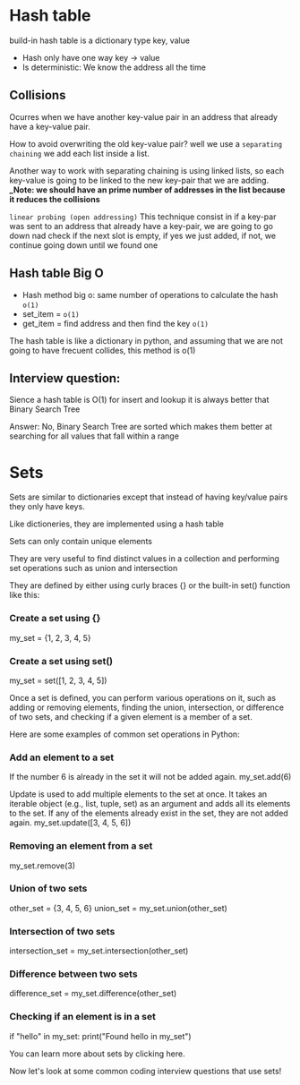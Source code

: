 # Hash table

build-in hash table is a dictionary type key, value

- Hash only have one way key -> value
- Is deterministic: We know the address all the time

## Collisions

Ocurres when we have another key-value pair in an address that already have a key-value pair.

How to avoid overwriting the old key-value pair? well we use a `separating chaining` we add each list inside a list.

Another way to work with separating chaining is using linked lists, so each key-value is going to be linked to the new key-pair that we are adding.
**\_Note: we should have an prime number of addresses in the list because it reduces the collisions**

`linear probing (open addressing)`
This technique consist in if a key-par was sent to an address that already have a key-pair, we are going to go down nad check if the next slot is empty, if yes we just added, if not, we continue going down until we found one

## Hash table Big O

- Hash method big o: same number of operations to calculate the hash `o(1)`
- set_item = `o(1)`
- get_item = find address and then find the key `o(1)`

The hash table is like a dictionary in python, and assuming that we are not going to have frecuent collides, this method is o(1)

## Interview question:

Sience a hash table is O(1) for insert and lookup it is always better that Binary Search Tree

Answer: No, Binary Search Tree are sorted which makes them better at searching for all values that fall within a range

# Sets

Sets are similar to dictionaries except that instead of having key/value pairs they only have keys.

Like dictioneries, they are implemented using a hash table

Sets can only contain unique elements

They are very useful to find distinct values in a collection and performing set operations such as union and intersection

They are defined by either using curly braces {} or the built-in set() function like this:

### Create a set using {}

my_set = {1, 2, 3, 4, 5}

### Create a set using set()

my_set = set([1, 2, 3, 4, 5])

Once a set is defined, you can perform various operations on it, such as adding or removing elements, finding the union, intersection, or difference of two sets, and checking if a given element is a member of a set.

Here are some examples of common set operations in Python:

### Add an element to a set

If the number 6 is already in the set it will not be added again.
my_set.add(6)

Update is used to add multiple elements to the set at once.
It takes an iterable object (e.g., list, tuple, set) as an
argument and adds all its elements to the set.
If any of the elements already exist in the set,
they are not added again.
my_set.update([3, 4, 5, 6])

### Removing an element from a set

my_set.remove(3)

### Union of two sets

other_set = {3, 4, 5, 6}
union_set = my_set.union(other_set)

### Intersection of two sets

intersection_set = my_set.intersection(other_set)

### Difference between two sets

difference_set = my_set.difference(other_set)

### Checking if an element is in a set

if "hello" in my_set:
print("Found hello in my_set")

You can learn more about sets by clicking here.

Now let's look at some common coding interview questions that use sets!
